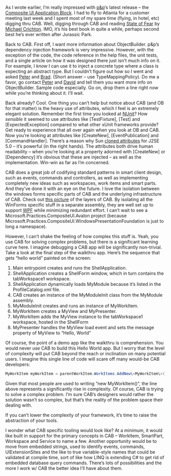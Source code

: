 As I wrote earlier, I’m really impressed with
[p&p](http://msdn.microsoft.com/practices)‘s latest release – the
[Composite UI Application
Block](http://msdn.microsoft.com/library/default.asp?url=/library/en-us/dnpag2/html/cabctp.asp).
I had to fly to Atlanta for a customer meeting last week and I spent
most of my spare time (flying, in hotel, etc) digging thru CAB. Well,
digging through CAB and reading [State of
Fear](http://www.crichton-official.com/fear/index.html) by [Michael
Crichton](http://www.crichton-official.com/). IMO, it’s his best book in
quite a while, perhaps second best he’s ever written after Jurassic
Park.

Back to CAB. First off, I want more information about ObjectBuilder.
p&p’s dependency injection framework is very impressive. However, with
the exception of the code, the code reference in the help files, the
unit tests, and a single article on how it was designed there just isn’t
much info on it. For example, I *know* I can use it to inject a concrete
type where a class is expecting an abstract type. But I couldn’t figure
out how so I went and asked [Peter](http://www.peterprovost.org/) and
[Brad](http://www.agileprogrammer.com/dotnetguy/). (Short answer – use
TypeMappingPolicy). Do me a favor, go contact
[Peter](http://www.peterprovost.org/contact.aspx) and
[David](http://www.agileprogrammer.com/dotnetguy/contact.aspx) and tell
them you want more info on ObjectBuilder. Sample code especially. Go on,
drop them a line right now while you’re thinking about it. I’ll wait.

Back already? Cool. One thing you can’t help but notice about CAB (and
OB for that matter) is the heavy use of attributes, which I feel is an
extremely elegant solution. Remember the first time you looked at
[NUnit](http://www.nunit.org/)? How *sensible* it seemed to use
attributes like [TestFixture], [Test] and [ExpectedException] compared
to what other xUnit frameworks provide? Get ready to experience that all
over again when you look at OB and CAB. Now you’re looking at attributes
like [CreateNew], [EventPublication] and [CommandHandler]. There’s a
reason why Sun [cloned
attributes](http://java.sun.com/j2se/1.5.0/docs/guide/language/annotations.html)
for J2SE 5.0 – it’s powerful (in the right hands). The attributes both
drive human readability – when you’re looking at a property adorned with
[CreateNew] or [Dependency] it’s obvious that these are injected – as
well as the implementation. Win-win as far as I’m concerned.

CAB does a great job of codifying standard patterns in smart client
design, such as events, commands and controllers, as well as
implementing completely new ideas such as workspaces, work items and
smart parts. And they’ve done it with an eye on the future. I love the
isolation between the windows forms specific parts of CAB and the
underlying infrastructure of CAB. Check out [this
picture](http://msdn.microsoft.com/library/en-us/dnpag2/html/cabcbt_02.png)
of the layers of CAB. By isolating all the WinForms specific stuff in a
separate assembly, they are well set up to support
[WPF](http://msdn.microsoft.com/windowsvista/building/presentation/)
while minimizing redundant effort. I can’t wait to see a
Microsoft.Practices.CompositeUI.Avalon project (because
Microsoft.Practices.CompositeUI.WindowsPresentationFoundation is just to
long a namespace).

However, I can’t shake the feeling of how complex this stuff is. Yeah,
you use CAB for solving complex problems, but there is a significant
learning curve here. I imagine debugging a CAB app will be significantly
non-trivial. Take a look at the final step of the walkthru app. Here’s
the sequence that gets “hello world” painted on the screen:

1.  Main entrypoint creates and runs the ShellApplication.
2.  ShellApplication creates a ShellForm window, which in turn contains
    the tabWorkspace1 workspace.
3.  ShellApplication dynamically loads MyModule because it’s listed in
    the ProfileCatalog.xml file.
4.  CAB creates an instance of the MyModuleInit class from the MyModule
    assembly.
5.  MyModuleInit creates and runs an instance of MyWorkItem.
6.  MyWorkItem creates a MyView and MyPresenter.
7.  MyWorkItem adds the MyView instance to the tabWorkspace1 workspace,
    hosted in the ShellForm
8.  MyPresenter handles the MyView load event and sets the message
    property of MyView to “Hello, World”

Of course, the point of a demo app like the walkthru is comprehension.
You would never use CAB to build this Hello World app. But I worry that
the level of complexity will put CAB beyond the reach or inclination on
many potential users. I imagine this single line of code will scare off
many would-be CAB developers:

```csharp
MyWorkItem myWorkItem = parentWorkItem.WorkItems.AddNew\<MyWorkItem\>();
```

Given that most people are used to writing “new MyWorkItem()“, the line above
represents a significantly rise in complexity. Of course, CAB is trying
to solve a complex problem. I’m sure CAB’s designers would rather the
solution wasn’t so complex, but that’s the reality of the problem space
their dealing with.

If you can’t lower the complexity of your framework, it’s time to raise
the abstraction of your tools.

I wonder what CAB specific tooling would look like? At a minimum, it
would like built in support for the primary concepts in CAB – WorkItem,
SmartPart, Workspace and Service to name a few. Another opportunity
would be to move from embedded strings, used to identify events,
commands, UIExtensionSites and the like to true variable-style names
that could be validated at compile time, sort of like how LINQ is
extending C\# to get rid of embedded database query commands. There’s
lots of possibilities and the more I work w/ CAB the better idea I’ll
have about them.
